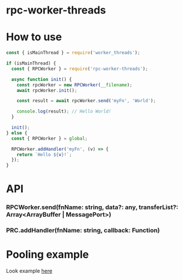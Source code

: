 # rpc-worker-threads

# How to use

```javascript
const { isMainThread } = require('worker_threads');

if (isMainThread) {
  const { RPCWorker } = require('rpc-worker-threads');

  async function init() {
    const rpcWorker = new RPCWorker(__filename);
    await rpcWorker.init();

    const result = await rpcWorker.send('myFn', 'World');

    console.log(result); // Hello World!
  }

  init();
} else {
  const { RPCWorker } = global;

  RPCWorker.addHandler('myFn', (v) => {
    return `Hello ${v}!`;
  });
}
```

# API

### RPCWorker.send(fnName: string, data?: any, transferList?: Array<ArrayBuffer | MessagePort>)

### PRC.addHandler(fnName: string, callback: Function)

# Pooling example

Look example [here](https://github.com/ArturAralin/rpc-worker-threads/tree/master/examples/threads-pool)
